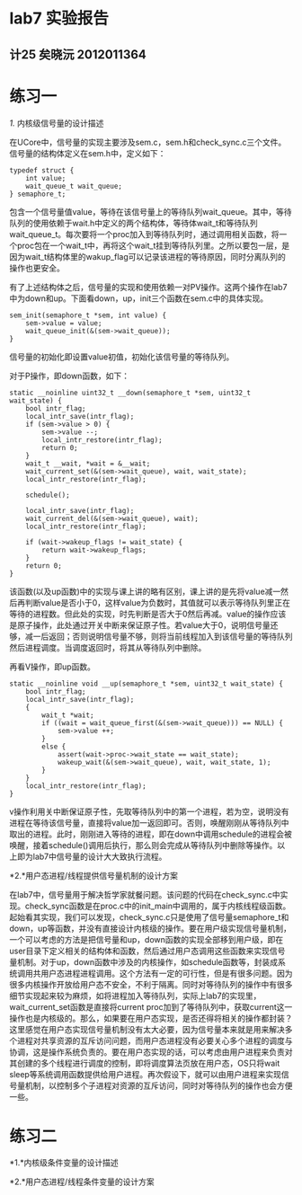 lab7 实验报告
=======================
计25 矣晓沅 2012011364
-----------------------------------------
# 练习一

*1.* 内核级信号量的设计描述

在UCore中，信号量的实现主要涉及sem.c，sem.h和check_sync.c三个文件。信号量的结构体定义在sem.h中，定义如下：

    typedef struct {
        int value;
        wait_queue_t wait_queue;
    } semaphore_t;
    
包含一个信号量值value，等待在该信号量上的等待队列wait_queue。其中，等待队列的使用依赖于wait.h中定义的两个结构体，等待体wait_t和等待队列wait_queue_t。每次要将一个proc加入到等待队列时，通过调用相关函数，将一个proc包在一个wait_t中，再将这个wait_t挂到等待队列里。之所以要包一层，是因为wait_t结构体里的wakup_flag可以记录该进程的等待原因，同时分离队列的操作也更安全。

有了上述结构体之后，信号量的实现和使用依赖一对PV操作。这两个操作在lab7中为down和up。下面看down，up，init三个函数在sem.c中的具体实现。

    sem_init(semaphore_t *sem, int value) {
        sem->value = value;
        wait_queue_init(&(sem->wait_queue));
    }

信号量的初始化即设置value初值，初始化该信号量的等待队列。

对于P操作，即down函数，如下：

    static __noinline uint32_t __down(semaphore_t *sem, uint32_t wait_state) {
        bool intr_flag;
        local_intr_save(intr_flag);
        if (sem->value > 0) {
            sem->value --;
            local_intr_restore(intr_flag);
            return 0;
        }
        wait_t __wait, *wait = &__wait;
        wait_current_set(&(sem->wait_queue), wait, wait_state);
        local_intr_restore(intr_flag);
    
        schedule();
    
        local_intr_save(intr_flag);
        wait_current_del(&(sem->wait_queue), wait);
        local_intr_restore(intr_flag);
    
        if (wait->wakeup_flags != wait_state) {
            return wait->wakeup_flags;
        }
        return 0;
    }
    
该函数(以及up函数)中的实现与课上讲的略有区别，课上讲的是先将value减一然后再判断value是否小于0，这样value为负数时，其值就可以表示等待队列里正在等待的进程数。但此处的实现，时先判断是否大于0然后再减。value的操作应该是原子操作，此处通过开关中断来保证原子性。若value大于0，说明信号量还够，减一后返回；否则说明信号量不够，则将当前线程加入到该信号量的等待队列然后进程调度。当调度返回时，将其从等待队列中删除。

再看V操作，即up函数。

    static __noinline void __up(semaphore_t *sem, uint32_t wait_state) {
        bool intr_flag;
        local_intr_save(intr_flag);
        {
            wait_t *wait;
            if ((wait = wait_queue_first(&(sem->wait_queue))) == NULL) {
                sem->value ++;
            }
            else {
                assert(wait->proc->wait_state == wait_state);
                wakeup_wait(&(sem->wait_queue), wait, wait_state, 1);
            }
        }
        local_intr_restore(intr_flag);
    }
    
v操作利用关中断保证原子性，先取等待队列中的第一个进程，若为空，说明没有进程在等待该信号量，直接将value加一返回即可。否则，唤醒刚刚从等待队列中取出的进程。此时，刚刚进入等待的进程，即在down中调用schedule的进程会被唤醒，接着schedule()调用后执行，那么则会完成从等待队列中删除等操作。以上即为lab7中信号量的设计大大致执行流程。

*2.*用户态进程/线程提供信号量机制的设计方案

在lab7中，信号量用于解决哲学家就餐问题。该问题的代码在check_sync.c中实现。check_sync函数是在proc.c中的init_main中调用的，属于内核线程级函数。起始看其实现，我们可以发现，check_sync.c只是使用了信号量semaphore_t和down，up等函数，并没有直接设计内核级的操作。要在用户级实现信号量机制，一个可以考虑的方法是把信号量和up，down函数的实现全部移到用户级，即在user目录下定义相关的结构体和函数，然后通过用户态调用这些函数来实现信号量机制。对于up，down函数中涉及的内核操作，如schedule函数等，封装成系统调用共用户态进程进程调用。这个方法有一定的可行性，但是有很多问题。因为很多内核操作开放给用户态不安全，不利于隔离。同时对等待队列的操作中有很多细节实现起来较为麻烦，如将进程加入等待队列，实际上lab7的实现里，wait_current_set函数是直接将current proc加到了等待队列中，获取current这一操作也是内核级的。那么，如果要在用户态实现，是否还得将相关的操作都封装？这里感觉在用户态实现信号量机制没有太大必要，因为信号量本来就是用来解决多个进程对共享资源的互斥访问问题，而用户态进程没有必要关心多个进程的调度与协调，这是操作系统负责的。要在用户态实现的话，可以考虑由用户进程来负责对其创建的多个线程进行调度的控制，即将调度算法页放在用户态，OS只将wait sleep等系统调用函数提供给用户进程。再次假设下，就可以由用户进程来实现信号量机制，以控制多个子进程对资源的互斥访问，同时对等待队列的操作也会方便一些。


# 练习二

*1.*内核级条件变量的设计描述

*2.*用户态进程/线程条件变量的设计方案
